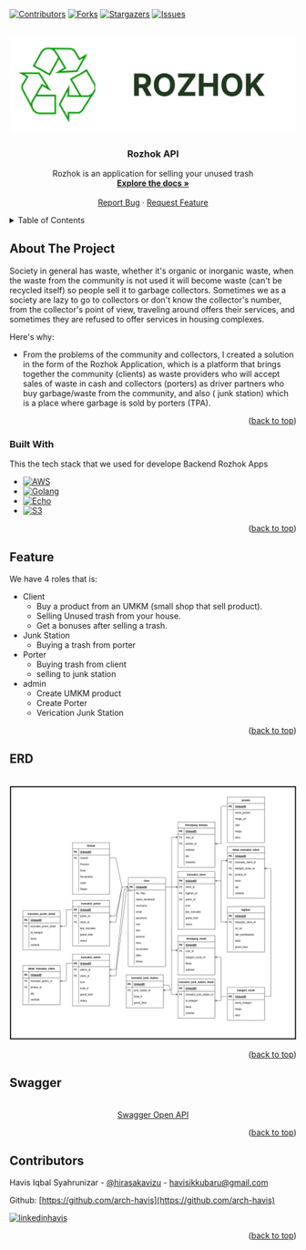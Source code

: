 <!-- Improved compatibility of back to top link: See: https://github.com/othneildrew/Best-README-Template/pull/73 -->
<a name="readme-top"></a>
<!--
*** Thanks for checking out the Best-README-Template. If you have a suggestion
*** that would make this better, please fork the repo and create a pull request
*** or simply open an issue with the tag "enhancement".
*** Don't forget to give the project a star!
*** Thanks again! Now go create something AMAZING! :D
-->



<!-- PROJECT SHIELDS -->
<!--
*** I'm using markdown "reference style" links for readability.
*** Reference links are enclosed in brackets [ ] instead of parentheses ( ).
*** See the bottom of this document for the declaration of the reference variables
*** for contributors-url, forks-url, etc. This is an optional, concise syntax you may use.
*** https://www.markdownguide.org/basic-syntax/#reference-style-links
-->
[![Contributors][contributors-shield]][contributors-url]
[![Forks][forks-shield]][forks-url]
[![Stargazers][stars-shield]][stars-url]
[![Issues][issues-shield]][issues-url]



<!-- PROJECT LOGO -->
<br />
<div align="center">
  <a href="https://github.com/capstone-rozhok-app/backend">
    <img src="images/rozhok-logo.jpg" alt="Logo">
  </a>

  <h3 align="center">Rozhok API</h3>

  <p align="center">
    Rozhok is an application for selling your unused trash
    <br />
    <a href="https://docs.google.com/document/d/1C6avfoYecdVqt_RNn5C1P1A_d1aBhMVr75pZpmOHDY4/edit?usp=sharing"><strong>Explore the docs »</strong></a>
    <br />
    <br />
    <a href="https://github.com/capstone-rozhok-app/backend/issues">Report Bug</a>
    ·
    <a href="https://github.com/capstone-rozhok-app/backend/issues">Request Feature</a>
  </p>
</div>



<!-- TABLE OF CONTENTS -->
<details>
  <summary>Table of Contents</summary>
  <ol>
    <li>
      <a href="#about-the-project">About The Project</a>
      <ul>
        <li><a href="#built-with">Built With</a></li>
      </ul>
    </li>
    <li><a href="#feature">Feature</a></li>
    <li><a href="#erd">Database Design</a></li>
    <li><a href="#swagger">Open API: Swagger</a></li>
    <li><a href="#contributors">Contributors</a></li>
  
  </ol>
</details>



<!-- ABOUT THE PROJECT -->
## About The Project

Society in general has waste, whether it's organic or inorganic waste, when the waste from the community is not used it will become waste (can't be recycled itself) so people sell it to garbage collectors.
Sometimes we as a society are lazy to go to collectors or don't know the collector's number, from the collector's point of view, traveling around offers their services, and sometimes they are refused to offer services in housing complexes.

Here's why:
- From the problems of the community and collectors, I created a solution in the form of the Rozhok Application, which is a platform that brings together the community (clients) as waste providers who will accept sales of waste in cash and collectors (porters) as driver partners who buy garbage/waste from the community, and also ( junk station) which is a place where garbage is sold by porters (TPA).

<p align="right">(<a href="#readme-top">back to top</a>)</p>



### Built With

This the tech stack that we used for develope Backend Rozhok Apps

* [![AWS][aws]][aws-url]
* [![Golang][golang]][golang-url]
* [![Echo][echo]][echo-url]
* [![S3][s3]][s3-url]

<p align="right">(<a href="#readme-top">back to top</a>)</p>

<!-- FEATURE -->
## Feature
We have 4 roles that is:
- Client
    - Buy a product from an UMKM (small shop that sell product).
    - Selling Unused trash from your house.
    - Get a bonuses after selling a trash.
- Junk Station
    - Buying a trash from porter
- Porter 
    - Buying trash from client
    - selling to junk station
- admin
    - Create UMKM product
    - Create Porter
    - Verication Junk Station

<p align="right">(<a href="#readme-top">back to top</a>)</p>

<!-- ERD -->
## ERD

<br />
<div align="center">
  <a href="https://drive.google.com/file/d/1UOrWfX2TTQwPeQBTwoIz1HtPA2oF39c3/view?usp=sharing">
    <img src="images/erd.jpg" alt="Logo">
  </a>
</div>
<p align="right">(<a href="#readme-top">back to top</a>)</p>

<!-- Swagger -->
## Swagger

<br />
<div align="center">
  <a href="https://app.swaggerhub.com/apis/vizucode/capstone-rozhok/1.0.0">
  Swagger Open API
  </a>
</div>
<p align="right">(<a href="#readme-top">back to top</a>)</p>

<!-- Contributors -->
## Contributors

Havis Iqbal Syahrunizar - [@hirasakavizu](https://twitter.com/hirasakavizu) - havisikkubaru@gmail.com

Github: [https://github.com/arch-havis](https://github.com/arch-havis)

[![linkedinhavis][linkedinhavis-shield]][linkedinhavis-url]

<p align="right">(<a href="#readme-top">back to top</a>)</p>



<!-- MARKDOWN LINKS & IMAGES -->
<!-- https://www.markdownguide.org/basic-syntax/#reference-style-links -->

[contributors-shield]: https://img.shields.io/github/contributors/capstone-rozhok-app/backend.svg?style=for-the-badge
[contributors-url]: https://github.com/capstone-rozhok-app/backend/graphs/contributors

[forks-shield]: https://img.shields.io/github/forks/capstone-rozhok-app/backend.svg?style=for-the-badge
[forks-url]: https://github.com/capstone-rozhok-app/backend/network/members

[stars-shield]: https://img.shields.io/github/stars/capstone-rozhok-app/backend.svg?style=for-the-badge
[stars-url]: https://github.com/capstone-rozhok-app/backend/stargazers

[issues-shield]: https://img.shields.io/github/issues/capstone-rozhok-app/backend.svg?style=for-the-badge
[issues-url]: https://github.com/capstone-rozhok-app/backend/issues

[linkedinhavis-shield]: https://img.shields.io/badge/-LinkedIn-black.svg?style=for-the-badge&logo=linkedin&colorB=555
[linkedinhavis-url]: https://www.linkedin.com/in/havis-iqbal/


[echo]: https://img.shields.io/badge/Echo-00ADD8?style=for-the-badge&logo=images/echo-logo&logoColor=FF3E00
[echo-url]: https://echo.labstack.com/

[s3]: https://img.shields.io/badge/S3-569A31?style=for-the-badge&logo=amazons3&logoColor=white
[s3-url]: https://aws.amazon.com/s3/

[aws]: https://img.shields.io/badge/AWS-FF9900?style=for-the-badge&logo=amazonaws&logoColor=white
[aws-url]: https://aws.amazon.com/

[golang]: https://img.shields.io/badge/golang-00ADD8?style=for-the-badge&logo=go&logoColor=white
[golang-url]: https://go.dev/